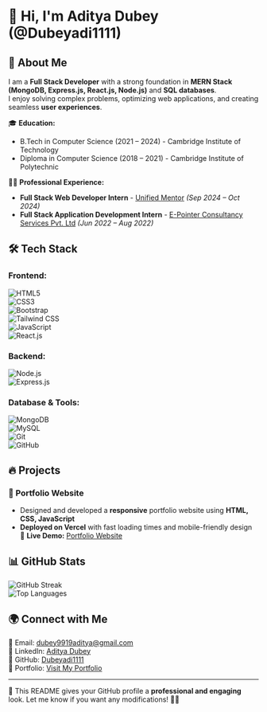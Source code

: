 # 👋 Hi, I'm Aditya Dubey (@Dubeyadi1111)

## 🚀 About Me  
I am a **Full Stack Developer** with a strong foundation in **MERN Stack (MongoDB, Express.js, React.js, Node.js)** and **SQL databases**.  
I enjoy solving complex problems, optimizing web applications, and creating seamless **user experiences**.  

🎓 **Education:**  
- B.Tech in Computer Science (2021 – 2024) - Cambridge Institute of Technology  
- Diploma in Computer Science (2018 – 2021) - Cambridge Institute of Polytechnic  

👨‍💻 **Professional Experience:**  
- **Full Stack Web Developer Intern** - [Unified Mentor](#) *(Sep 2024 – Oct 2024)*  
- **Full Stack Application Development Intern** - [E-Pointer Consultancy Services Pvt. Ltd](#) *(Jun 2022 – Aug 2022)*  

## 🛠️ Tech Stack  
### **Frontend:**  
![HTML5](https://img.shields.io/badge/-HTML5-E34F26?style=flat&logo=html5&logoColor=white)  
![CSS3](https://img.shields.io/badge/-CSS3-1572B6?style=flat&logo=css3&logoColor=white)  
![Bootstrap](https://img.shields.io/badge/-Bootstrap-563D7C?style=flat&logo=bootstrap&logoColor=white)  
![Tailwind CSS](https://img.shields.io/badge/-TailwindCSS-38B2AC?style=flat&logo=tailwind-css&logoColor=white)  
![JavaScript](https://img.shields.io/badge/-JavaScript-F7DF1E?style=flat&logo=javascript&logoColor=black)  
![React.js](https://img.shields.io/badge/-ReactJS-61DAFB?style=flat&logo=react&logoColor=black)  

### **Backend:**  
![Node.js](https://img.shields.io/badge/-Node.js-339933?style=flat&logo=node.js&logoColor=white)  
![Express.js](https://img.shields.io/badge/-Express.js-000000?style=flat&logo=express&logoColor=white)  

### **Database & Tools:**  
![MongoDB](https://img.shields.io/badge/-MongoDB-47A248?style=flat&logo=mongodb&logoColor=white)  
![MySQL](https://img.shields.io/badge/-MySQL-4479A1?style=flat&logo=mysql&logoColor=white)  
![Git](https://img.shields.io/badge/-Git-F05032?style=flat&logo=git&logoColor=white)  
![GitHub](https://img.shields.io/badge/-GitHub-181717?style=flat&logo=github&logoColor=white)  

## 🔥 Projects  
### **🚀 Portfolio Website**  
- Designed and developed a **responsive** portfolio website using **HTML, CSS, JavaScript**  
- **Deployed on Vercel** with fast loading times and mobile-friendly design  
🔗 **Live Demo:** [Portfolio Website](https://portfolio-main-phi-indol.vercel.app/)  

## 📊 GitHub Stats  
![GitHub Streak](https://github-readme-streak-stats.herokuapp.com?user=Dubeyadi1111&theme=react&hide_border=true)  
![Top Languages](https://github-readme-stats.vercel.app/api/top-langs/?username=Dubeyadi1111&layout=compact&theme=react&hide_border=true)  

## 🌍 Connect with Me  
📧 Email: [dubey9919aditya@gmail.com](mailto:dubey9919aditya@gmail.com)  
💼 LinkedIn: [Aditya Dubey](https://linkedin.com/in/aditya-dubey-731a34328)  
🐙 GitHub: [Dubeyadi1111](https://github.com/Dubeyadi1111)  
🚀 Portfolio: [Visit My Portfolio](https://portfolio-main-phi-indol.vercel.app/)  

---

🎯 This README gives your GitHub profile a **professional and engaging** look. Let me know if you want any modifications! 🚀🔥  
